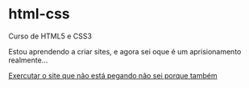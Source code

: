 # html-css
Curso de HTML5 e CSS3 

Estou aprendendo a criar sites, e agora sei oque é um aprisionamento realmente...

<a href="https://lga1155dev.github.io/html-css/exercicios/ex001/index.html"> Exercutar o site que não está pegando não sei porque também</a>